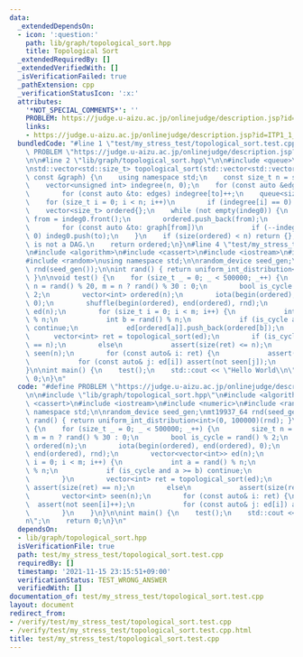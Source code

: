 ```yaml
---
data:
  _extendedDependsOn:
  - icon: ':question:'
    path: lib/graph/topological_sort.hpp
    title: Topological Sort
  _extendedRequiredBy: []
  _extendedVerifiedWith: []
  _isVerificationFailed: true
  _pathExtension: cpp
  _verificationStatusIcon: ':x:'
  attributes:
    '*NOT_SPECIAL_COMMENTS*': ''
    PROBLEM: https://judge.u-aizu.ac.jp/onlinejudge/description.jsp?id=ITP1_1_A
    links:
    - https://judge.u-aizu.ac.jp/onlinejudge/description.jsp?id=ITP1_1_A
  bundledCode: "#line 1 \"test/my_stress_test/topological_sort.test.cpp\"\n#define\
    \ PROBLEM \"https://judge.u-aizu.ac.jp/onlinejudge/description.jsp?id=ITP1_1_A\"\
    \n\n#line 2 \"lib/graph/topological_sort.hpp\"\n\n#include <queue>\n#include <vector>\n\
    \nstd::vector<std::size_t> topological_sort(std::vector<std::vector<std::size_t>>\
    \ const &graph) {\n    using namespace std;\n    const size_t n = size(graph);\n\
    \    vector<unsigned int> indegree(n, 0);\n    for (const auto &edges: graph)\n\
    \        for (const auto &to: edges) indegree[to]++;\n    queue<size_t> indeg0{};\n\
    \    for (size_t i = 0; i < n; i++)\n        if (indegree[i] == 0) indeg0.push(i);\n\
    \    vector<size_t> ordered{};\n    while (not empty(indeg0)) {\n        size_t\
    \ from = indeg0.front();\n        ordered.push_back(from);\n        indeg0.pop();\n\
    \        for (const auto &to: graph[from])\n            if (--indegree[to] ==\
    \ 0) indeg0.push(to);\n    }\n    if (size(ordered) < n) return {};  // graph\
    \ is not a DAG.\n    return ordered;\n}\n#line 4 \"test/my_stress_test/topological_sort.test.cpp\"\
    \n#include <algorithm>\n#include <cassert>\n#include <iostream>\n#include <numeric>\n\
    #include <random>\nusing namespace std;\n\nrandom_device seed_gen;\nmt19937_64\
    \ rnd(seed_gen());\n\nint rand() { return uniform_int_distribution<int>(0, 100000)(rnd);\
    \ }\n\nvoid test() {\n    for (size_t _ = 0; _ < 500000; _++) {\n        size_t\
    \ n = rand() % 20, m = n ? rand() % 30 : 0;\n        bool is_cycle = rand() %\
    \ 2;\n        vector<int> ordered(n);\n        iota(begin(ordered), end(ordered),\
    \ 0);\n        shuffle(begin(ordered), end(ordered), rnd);\n        vector<vector<int>>\
    \ ed(n);\n        for (size_t i = 0; i < m; i++) {\n            int a = rand()\
    \ % n;\n            int b = rand() % n;\n            if (is_cycle and a >= b)\
    \ continue;\n            ed[ordered[a]].push_back(ordered[b]);\n        }\n  \
    \      vector<int> ret = topological_sort(ed);\n        if (is_cycle) assert(size(ret)\
    \ == n);\n        else\n            assert(size(ret) <= n);\n        vector<int>\
    \ seen(n);\n        for (const auto& i: ret) {\n            assert(not seen[i]++);\n\
    \            for (const auto& j: ed[i]) assert(not seen[j]);\n        }\n    }\n\
    }\n\nint main() {\n    test();\n    std::cout << \"Hello World\\n\";\n    return\
    \ 0;\n}\n"
  code: "#define PROBLEM \"https://judge.u-aizu.ac.jp/onlinejudge/description.jsp?id=ITP1_1_A\"\
    \n\n#include \"lib/graph/topological_sort.hpp\"\n#include <algorithm>\n#include\
    \ <cassert>\n#include <iostream>\n#include <numeric>\n#include <random>\nusing\
    \ namespace std;\n\nrandom_device seed_gen;\nmt19937_64 rnd(seed_gen());\n\nint\
    \ rand() { return uniform_int_distribution<int>(0, 100000)(rnd); }\n\nvoid test()\
    \ {\n    for (size_t _ = 0; _ < 500000; _++) {\n        size_t n = rand() % 20,\
    \ m = n ? rand() % 30 : 0;\n        bool is_cycle = rand() % 2;\n        vector<int>\
    \ ordered(n);\n        iota(begin(ordered), end(ordered), 0);\n        shuffle(begin(ordered),\
    \ end(ordered), rnd);\n        vector<vector<int>> ed(n);\n        for (size_t\
    \ i = 0; i < m; i++) {\n            int a = rand() % n;\n            int b = rand()\
    \ % n;\n            if (is_cycle and a >= b) continue;\n            ed[ordered[a]].push_back(ordered[b]);\n\
    \        }\n        vector<int> ret = topological_sort(ed);\n        if (is_cycle)\
    \ assert(size(ret) == n);\n        else\n            assert(size(ret) <= n);\n\
    \        vector<int> seen(n);\n        for (const auto& i: ret) {\n          \
    \  assert(not seen[i]++);\n            for (const auto& j: ed[i]) assert(not seen[j]);\n\
    \        }\n    }\n}\n\nint main() {\n    test();\n    std::cout << \"Hello World\\\
    n\";\n    return 0;\n}\n"
  dependsOn:
  - lib/graph/topological_sort.hpp
  isVerificationFile: true
  path: test/my_stress_test/topological_sort.test.cpp
  requiredBy: []
  timestamp: '2021-11-15 23:15:51+09:00'
  verificationStatus: TEST_WRONG_ANSWER
  verifiedWith: []
documentation_of: test/my_stress_test/topological_sort.test.cpp
layout: document
redirect_from:
- /verify/test/my_stress_test/topological_sort.test.cpp
- /verify/test/my_stress_test/topological_sort.test.cpp.html
title: test/my_stress_test/topological_sort.test.cpp
---
```

